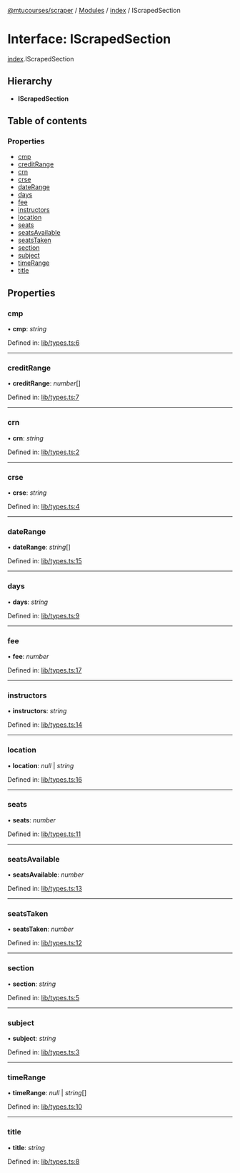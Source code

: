 [@mtucourses/scraper](../README.md) / [Modules](../modules.md) / [index](../modules/index.md) / IScrapedSection

# Interface: IScrapedSection

[index](../modules/index.md).IScrapedSection

## Hierarchy

* **IScrapedSection**

## Table of contents

### Properties

- [cmp](index.iscrapedsection.md#cmp)
- [creditRange](index.iscrapedsection.md#creditrange)
- [crn](index.iscrapedsection.md#crn)
- [crse](index.iscrapedsection.md#crse)
- [dateRange](index.iscrapedsection.md#daterange)
- [days](index.iscrapedsection.md#days)
- [fee](index.iscrapedsection.md#fee)
- [instructors](index.iscrapedsection.md#instructors)
- [location](index.iscrapedsection.md#location)
- [seats](index.iscrapedsection.md#seats)
- [seatsAvailable](index.iscrapedsection.md#seatsavailable)
- [seatsTaken](index.iscrapedsection.md#seatstaken)
- [section](index.iscrapedsection.md#section)
- [subject](index.iscrapedsection.md#subject)
- [timeRange](index.iscrapedsection.md#timerange)
- [title](index.iscrapedsection.md#title)

## Properties

### cmp

• **cmp**: *string*

Defined in: [lib/types.ts:6](https://github.com/Michigan-Tech-Courses/scrapper/blob/e27c640/src/lib/types.ts#L6)

___

### creditRange

• **creditRange**: *number*[]

Defined in: [lib/types.ts:7](https://github.com/Michigan-Tech-Courses/scrapper/blob/e27c640/src/lib/types.ts#L7)

___

### crn

• **crn**: *string*

Defined in: [lib/types.ts:2](https://github.com/Michigan-Tech-Courses/scrapper/blob/e27c640/src/lib/types.ts#L2)

___

### crse

• **crse**: *string*

Defined in: [lib/types.ts:4](https://github.com/Michigan-Tech-Courses/scrapper/blob/e27c640/src/lib/types.ts#L4)

___

### dateRange

• **dateRange**: *string*[]

Defined in: [lib/types.ts:15](https://github.com/Michigan-Tech-Courses/scrapper/blob/e27c640/src/lib/types.ts#L15)

___

### days

• **days**: *string*

Defined in: [lib/types.ts:9](https://github.com/Michigan-Tech-Courses/scrapper/blob/e27c640/src/lib/types.ts#L9)

___

### fee

• **fee**: *number*

Defined in: [lib/types.ts:17](https://github.com/Michigan-Tech-Courses/scrapper/blob/e27c640/src/lib/types.ts#L17)

___

### instructors

• **instructors**: *string*

Defined in: [lib/types.ts:14](https://github.com/Michigan-Tech-Courses/scrapper/blob/e27c640/src/lib/types.ts#L14)

___

### location

• **location**: *null* \| *string*

Defined in: [lib/types.ts:16](https://github.com/Michigan-Tech-Courses/scrapper/blob/e27c640/src/lib/types.ts#L16)

___

### seats

• **seats**: *number*

Defined in: [lib/types.ts:11](https://github.com/Michigan-Tech-Courses/scrapper/blob/e27c640/src/lib/types.ts#L11)

___

### seatsAvailable

• **seatsAvailable**: *number*

Defined in: [lib/types.ts:13](https://github.com/Michigan-Tech-Courses/scrapper/blob/e27c640/src/lib/types.ts#L13)

___

### seatsTaken

• **seatsTaken**: *number*

Defined in: [lib/types.ts:12](https://github.com/Michigan-Tech-Courses/scrapper/blob/e27c640/src/lib/types.ts#L12)

___

### section

• **section**: *string*

Defined in: [lib/types.ts:5](https://github.com/Michigan-Tech-Courses/scrapper/blob/e27c640/src/lib/types.ts#L5)

___

### subject

• **subject**: *string*

Defined in: [lib/types.ts:3](https://github.com/Michigan-Tech-Courses/scrapper/blob/e27c640/src/lib/types.ts#L3)

___

### timeRange

• **timeRange**: *null* \| *string*[]

Defined in: [lib/types.ts:10](https://github.com/Michigan-Tech-Courses/scrapper/blob/e27c640/src/lib/types.ts#L10)

___

### title

• **title**: *string*

Defined in: [lib/types.ts:8](https://github.com/Michigan-Tech-Courses/scrapper/blob/e27c640/src/lib/types.ts#L8)
